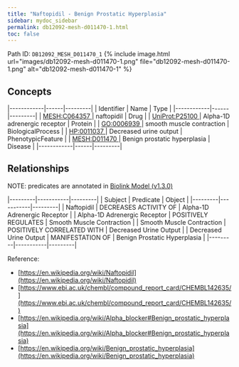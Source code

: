 ```yaml
---
title: "Naftopidil - Benign Prostatic Hyperplasia"
sidebar: mydoc_sidebar
permalink: db12092-mesh-d011470-1.html
toc: false 
---
```



Path ID: `DB12092_MESH_D011470_1`
{% include image.html url="images/db12092-mesh-d011470-1.png" file="db12092-mesh-d011470-1.png" alt="db12092-mesh-d011470-1" %}

## Concepts

|------------|------|---------|
| Identifier | Name | Type    |
|------------|------|---------|
| <a href="https://identifiers.org/MESH:C064357">MESH:C064357 </a> | naftopidil | Drug |
| <a href="https://identifiers.org/UniProt:P25100">UniProt:P25100 </a> | Alpha-1D adrenergic receptor | Protein |
| <a href="https://identifiers.org/GO:0006939">GO:0006939 </a> | smooth muscle contraction | BiologicalProcess |
| <a href="https://identifiers.org/HP:0011037">HP:0011037 </a> | Decreased urine output | PhenotypicFeature |
| <a href="https://identifiers.org/MESH:D011470">MESH:D011470 </a> | Benign prostatic hyperplasia | Disease |
|------------|------|---------|

## Relationships


NOTE: predicates are annotated in <a href="https://github.com/biolink/biolink-model/releases/tag/v1.3.0">Biolink Model (v1.3.0)</a>

|---------|-----------|---------|
| Subject | Predicate | Object  |
|---------|-----------|---------|
| Naftopidil | DECREASES ACTIVITY OF | Alpha-1D Adrenergic Receptor |
| Alpha-1D Adrenergic Receptor | POSITIVELY REGULATES | Smooth Muscle Contraction |
| Smooth Muscle Contraction | POSITIVELY CORRELATED WITH | Decreased Urine Output |
| Decreased Urine Output | MANIFESTATION OF | Benign Prostatic Hyperplasia |
|---------|-----------|---------|

Reference: 
  - [https://en.wikipedia.org/wiki/Naftopidil](https://en.wikipedia.org/wiki/Naftopidil)
  - [https://www.ebi.ac.uk/chembl/compound_report_card/CHEMBL142635/](https://www.ebi.ac.uk/chembl/compound_report_card/CHEMBL142635/)
  - [https://en.wikipedia.org/wiki/Alpha_blocker#Benign_prostatic_hyperplasia](https://en.wikipedia.org/wiki/Alpha_blocker#Benign_prostatic_hyperplasia)
  - [https://en.wikipedia.org/wiki/Benign_prostatic_hyperplasia](https://en.wikipedia.org/wiki/Benign_prostatic_hyperplasia)
